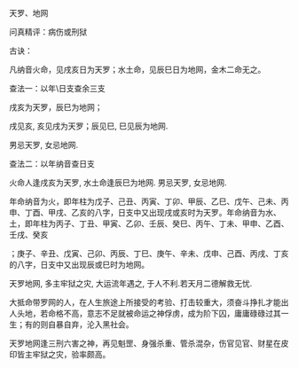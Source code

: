 天罗、地网

问真精评：病伤或刑狱

古诀：

凡纳音火命，见戌亥日为天罗；水土命，见辰巳日为地网，金木二命无之。

查法一：以年\日支查余三支

戌亥为天罗，辰巳为地网；

戌见亥, 亥见戌为天罗；辰见巳, 巳见辰为地网.

男忌天罗, 女忌地网.

查法二：以年纳音查日支

火命人逢戌亥为天罗, 水土命逢辰巳为地网. 男忌天罗, 女忌地网.

年命纳音为火，即年柱为戊子、己丑、丙寅、丁卯、甲辰、乙巳、戊午、己未、丙申、丁酉、甲戌、乙亥的八字，日支中又出现戌或亥时为天罗。年命纳音为水、土，即年柱为丙子、丁丑、甲寅、乙卯、壬辰、癸巳、丙午、丁未、甲申、乙酉、壬戌、癸亥

；庚子、辛丑、戊寅、己卯、丙辰、丁巳、庚午、辛未、戊申、己酉、丙戌、丁亥的八字，日支中又出现辰或巳时为地网。

天罗地网, 多主牢狱之灾, 大运流年遇之, 于人不利.若天月二德解救无忧.

大抵命带罗网的人，在人生旅途上所接受的考验、打击较重大，须奋斗挣扎才能出人头地，若命格不高，意志不足就被命运之神俘虏，成为阶下囚，庸庸碌碌过其一生；有的则自暴自弃，沦入黑社会。

天罗地网逢三刑六害之神，再见魁罡、身强杀重、管杀混杂，伤官见官、财星在皮印皆主牢狱之灾，验率颇高。

